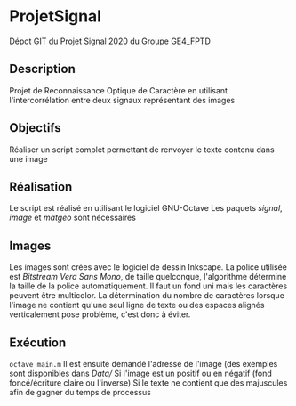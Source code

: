 # ProjetSignal
Dépot GIT du Projet Signal 2020 du Groupe GE4_FPTD

## Description
Projet de Reconnaissance Optique de Caractère en utilisant l'intercorrélation entre deux signaux représentant des images

## Objectifs
Réaliser un script complet permettant de renvoyer le texte contenu dans une image

## Réalisation
Le script est réalisé en utilisant le logiciel GNU-Octave
Les paquets _signal_, _image_ et _matgeo_ sont nécessaires  


## Images
Les images sont crées avec le logiciel de dessin Inkscape.
La police utilisée est _Bitstream Vera Sans Mono_, de taille quelconque, l'algorithme détermine la taille de la police automatiquement.
Il faut un fond uni mais les caractères peuvent être multicolor.
La détermination du nombre de caractères lorsque l'image ne contient qu'une seul ligne de texte ou des espaces alignés verticalement pose problème, c'est donc à éviter.

## Exécution
`octave main.m`
Il est ensuite demandé l'adresse de l'image (des exemples sont disponibles dans _Data/_
Si l'image est un positif ou en négatif (fond foncé/écriture claire ou l'inverse)
Si le texte ne contient que des majuscules afin de gagner du temps de processus
